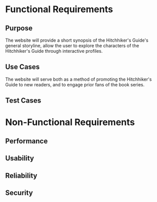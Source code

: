 # Functional Requirements

## Purpose
The website will provide a short synopsis of the Hitchhiker's Guide's general storyline, allow the user to explore the characters of the Hitchhiker's Guide through interactive profiles.

## Use Cases
The website will serve both as a method of promoting the Hitchhiker's Guide to new readers, and to engage prior fans of the book series.

## Test Cases

# Non-Functional Requirements

## Performance

## Usability

## Reliability

## Security